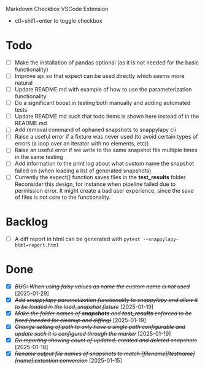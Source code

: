 Markdown Checkbox VSCode Extension
- ctl+shift+enter to toggle checkbox

# Todo
- [ ] Make the installation of pandas optional (as it is not needed for the basic functionality)
- [ ] Improve api so that expect can be used directly which seems more natural
- [ ] Update README.md with example of how to use the parameterization functionality
- [ ] Do a significant boost in testing both manually and adding automated tests
- [ ] Update README.md such that todo items is shown here instead of in the README.md
- [ ] Add removal command of ophaned snapshots to snappylapy cli
- [ ] Raise a useful error if a fixture was never used (to avoid certain types of errors (a loop over an iterator with no elements, etc))
- [ ] Raise an useful error if we write to the same snapshot file multiple times in the same testing
- [ ] Add information to the print log about what custom name the snapshot failed on (when loading a list of generated snapshots)
- [ ] Currently the expect() function saves files in the __test_results__ folder. Reconsider this design, for instance when pipeline failed due to permission error. It might create a bad user experience, since the save of files is not core to the functionality.

# Backlog
- [ ] A diff report in html can be generated with `pytest --snappylapy-html=report.html`

# Done
- [X] ~~*BUG: When using falsy values as name the custom name is not used*~~ [2025-01-29]
- [X] ~~*Add snappylapy parametization functionality to snappylapy and allow it to be loaded in the load_snapshot fixture*~~ [2025-01-19]
- [X] ~~*Make the folder names of __snapshots__ and __test_results__ enforced to be fixed (needed for cleanup and diffing)*~~ [2025-01-19]
- [X] ~~*Change setting of path to only have a single path configurable and update such it is configured through the marker*~~ [2025-01-19]
- [X] ~~*Do reporting showing count of updated, created and deleted snapshots*~~ [2025-01-18]
- [X] ~~*Rename output file names of snapshots to match [filename][testname][name].extention conversion*~~ [2025-01-15]